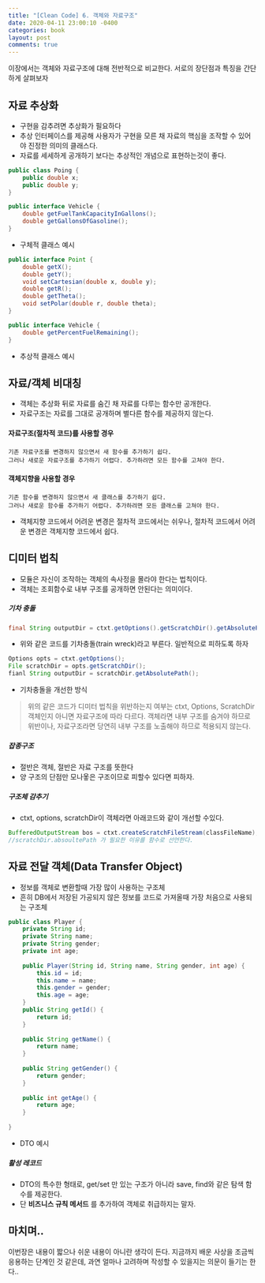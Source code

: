 ```yaml
---
title: "[Clean Code] 6. 객체와 자료구조"
date: 2020-04-11 23:00:10 -0400
categories: book
layout: post
comments: true
---
```


이장에서는 객체와 자료구조에 대해 전반적으로 비교한다.
서로의 장단점과 특징을 간단하게 살펴보자

## 자료 추상화
* 구현을 감추려면 추상화가 필요하다
* 추상 인터페이스를 제공해 사용자가 구현을 모른 채 자료의 핵심을 조작할 수 있어야 진정한 의미의 클래스다.
* 자료를 세세하게 공개하기 보다는 추상적인 개념으로 표현하는것이 좋다. 

```java
public class Poing {
    public double x;
    public double y;
}

public interface Vehicle {
    double getFuelTankCapacityInGallons();
    double getGallonsOfGasoline(); 
}
```
* 구체적 클래스 예시

```java
public interface Point {
    double getX();
    double getY();
    void setCartesian(double x, double y);
    double getR();
    double getTheta();
    void setPolar(double r, double theta);
}

public interface Vehicle {
    double getPercentFuelRemaining();
}
```
* 추상적 클래스 예시


## 자료/객체 비대칭
* 객체는 추상화 뒤로 자료를 숨긴 채 자료를 다루는 함수만 공개한다.
* 자료구조는 자료를 그대로 공개하며 별다른 함수를 제공하지 않는다.

#### 자료구조(절차적 코드)를 사용할 경우
    기존 자료구조를 변경하지 않으면서 새 함수를 추가하기 쉽다.
    그러나 새로운 자료구조를 추가하기 어렵다. 추가하려면 모든 함수를 고쳐야 한다.

#### 객체지향을 사용할 경우
    기존 함수를 변경하지 않으면서 새 클래스를 추가하기 쉽다.
    그러나 새로운 함수를 추가하기 어렵다. 추가하려면 모든 클래스를 고쳐야 한다.

- 객체지향 코드에서 어려운 변경은 절차적 코드에서는 쉬우나, 절차적 코드에서 어려운 변경은 객체지향 코드에서 쉽다.


## 디미터 법칙
* 모듈은 자신이 조작하는 객체의 속사정을 몰라야 한다는 법칙이다.
* 객체는 조회함수로 내부 구조를 공개하면 안된다는 의미이다.

##### 기차 충돌
```java
final String outputDir = ctxt.getOptions().getScratchDir().getAbsolutePath();
```
* 위와 같은 코드를 기차충돌(train wreck)라고 부른다. 일반적으로 피하도록 하자

```java
Options opts = ctxt.getOptions();
File scratchDir = opts.getScratchDir();
fianl String outputDir = scratchDir.getAbsolutePath();
```
* 기차충돌을 개선한 방식

> 위의 같은 코드가 디미터 법칙을 위반하는지 여부는 ctxt, Options, ScratchDir 객체인지 아니면 자료구조에 따라 다르다.
> 객체라면 내부 구조를 숨겨야 하므로 위반이나, 자료구조라면 당연히 내부 구조를 노출해야 하므로 적용되지 않는다.

##### 잡종구조
* 절반은 객체, 절반은 자료 구조를 뜻한다
* 양 구조의 단점만 모나옿은 구조이므로 피할수 있다면 피하자.

##### 구조체 감추기
* ctxt, options, scratchDir이 객체라면 아래코드와 같이 개선할 수있다.
```java
BufferedOutputStream bos = ctxt.createScratchFileStream(classFileName);
//scratchDir.absoultePath 가 필요한 이유를 함수로 선언한다.
```

## 자료 전달 객체(Data Transfer Object)
* 정보를 객체로 변환할때 가장 많이 사용하는 구조체
* 흔히 DB에서 저장된 가공되지 않은 정보를 코드로 가져올때 가장 처음으로 사용되는 구조체

```java
public class Player {
    private String id;
    private String name;
    private String gender;
    private int age;
    
    public Player(String id, String name, String gender, int age) {
        this.id = id;
        this.name = name;
        this.gender = gender;
        this.age = age;
    }
    public String getId() {
        return id;
    }
    
    public String getName() {
        return name;
    }
    
    public String getGender() {
        return gender;
    }
    
    public int getAge() {
        return age;
    }
    
}
```
* DTO 예시

##### 활성 레코드
* DTO의 특수한 형태로, get/set 만 있는 구조가 아니라 save, find와 같은 탐색 함수를 제공한다.
* 단 **비즈니스 규칙 메서드** 를 추가하여 객체로 취급하지는 말자.


## 마치며..
이번장은 내용이 짧으나 쉬운 내용이 아니란 생각이 든다.
지금까지 배운 사상을 조금씩 응용하는 단계인 것 같은데, 과연 얼마나 고려하며 작성할 수 있을지는 의문이 들기는 한다..


